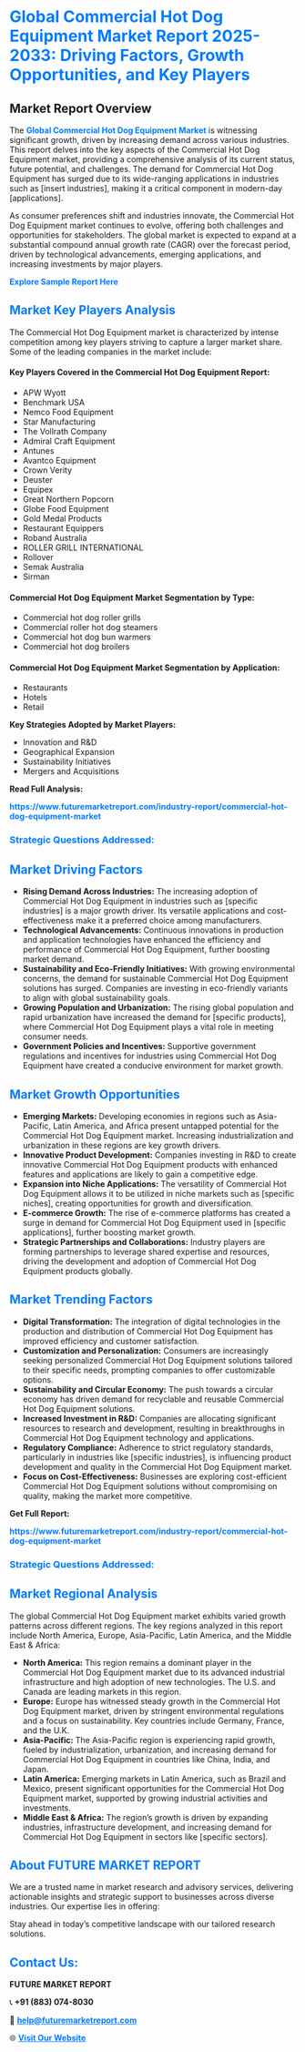 <h1 style="color: #007BFF;">Global Commercial Hot Dog Equipment Market Report 2025-2033: Driving Factors, Growth Opportunities, and Key Players</h1>

<section id="overview">
<h2>Market Report Overview</h2>
<p>The <a href="https://www.futuremarketreport.com/industry-report/commercial-hot-dog-equipment-market" style="color: #007BFF; text-decoration: none;"><strong>Global Commercial Hot Dog Equipment Market</strong></a> is witnessing significant growth, driven by increasing demand across various industries. This report delves into the key aspects of the Commercial Hot Dog Equipment market, providing a comprehensive analysis of its current status, future potential, and challenges. The demand for Commercial Hot Dog Equipment has surged due to its wide-ranging applications in industries such as [insert industries], making it a critical component in modern-day [applications].</p>
<p>As consumer preferences shift and industries innovate, the Commercial Hot Dog Equipment market continues to evolve, offering both challenges and opportunities for stakeholders. The global market is expected to expand at a substantial compound annual growth rate (CAGR) over the forecast period, driven by technological advancements, emerging applications, and increasing investments by major players.</p>
</section>

<section id="overview">
<p><a href="https://www.futuremarketreport.com/request-sample/reportId=42643" style="color: #007BFF; text-decoration: none;"><strong>Explore Sample Report Here</strong></a></p>
</section>

<section id="key-players">
<h2 style="color: #007BFF;">Market Key Players Analysis</h2>
<p>The Commercial Hot Dog Equipment market is characterized by intense competition among key players striving to capture a larger market share. Some of the leading companies in the market include:</p>
<h4>Key Players Covered in the Commercial Hot Dog Equipment Report:</h4>
<ul><li>APW Wyott</li><li>Benchmark USA</li><li>Nemco Food Equipment</li><li>Star Manufacturing</li><li>The Vollrath Company</li><li>Admiral Craft Equipment</li><li>Antunes</li><li>Avantco Equipment</li><li>Crown Verity</li><li>Deuster</li><li>Equipex</li><li>Great Northern Popcorn</li><li>Globe Food Equipment</li><li>Gold Medal Products</li><li>Restaurant Equippers</li><li>Roband Australia</li><li>ROLLER GRILL INTERNATIONAL</li><li>Rollover</li><li>Semak Australia</li><li>Sirman</li></ul>
<h4>Commercial Hot Dog Equipment Market Segmentation by Type:</h4>
<ul><li>Commercial hot dog roller grills</li><li>Commercial roller hot dog steamers</li><li>Commercial hot dog bun warmers</li><li>Commercial hot dog broilers</li></ul>

<h4>Commercial Hot Dog Equipment Market Segmentation by Application:</h4>
<ul><li>Restaurants</li><li>Hotels</li><li>Retail</li></ul>
<p><strong>Key Strategies Adopted by Market Players:</strong></p>
<ul>
<li>Innovation and R&D</li>
<li>Geographical Expansion</li>
<li>Sustainability Initiatives</li>
<li>Mergers and Acquisitions</li>
</ul>
</section>

<section>
<p><strong>Read Full Analysis: </strong></p><a href="https://www.futuremarketreport.com/industry-report/commercial-hot-dog-equipment-market" style="color: #007BFF; text-decoration: none;"><strong>https://www.futuremarketreport.com/industry-report/commercial-hot-dog-equipment-market</strong></a>
<h3 style="color: #007BFF;">Strategic Questions Addressed:</h3>
</section>

<section id="driving-factors">
<h2 style="color: #007BFF;">Market Driving Factors</h2>
<ul>
<li><strong>Rising Demand Across Industries:</strong> The increasing adoption of Commercial Hot Dog Equipment in industries such as [specific industries] is a major growth driver. Its versatile applications and cost-effectiveness make it a preferred choice among manufacturers.</li>
<li><strong>Technological Advancements:</strong> Continuous innovations in production and application technologies have enhanced the efficiency and performance of Commercial Hot Dog Equipment, further boosting market demand.</li>
<li><strong>Sustainability and Eco-Friendly Initiatives:</strong> With growing environmental concerns, the demand for sustainable Commercial Hot Dog Equipment solutions has surged. Companies are investing in eco-friendly variants to align with global sustainability goals.</li>
<li><strong>Growing Population and Urbanization:</strong> The rising global population and rapid urbanization have increased the demand for [specific products], where Commercial Hot Dog Equipment plays a vital role in meeting consumer needs.</li>
<li><strong>Government Policies and Incentives:</strong> Supportive government regulations and incentives for industries using Commercial Hot Dog Equipment have created a conducive environment for market growth.</li>
</ul>
</section>

<section id="growth-opportunities">
<h2 style="color: #007BFF;">Market Growth Opportunities</h2>
<ul>
<li><strong>Emerging Markets:</strong> Developing economies in regions such as Asia-Pacific, Latin America, and Africa present untapped potential for the Commercial Hot Dog Equipment market. Increasing industrialization and urbanization in these regions are key growth drivers.</li>
<li><strong>Innovative Product Development:</strong> Companies investing in R&D to create innovative Commercial Hot Dog Equipment products with enhanced features and applications are likely to gain a competitive edge.</li>
<li><strong>Expansion into Niche Applications:</strong> The versatility of Commercial Hot Dog Equipment allows it to be utilized in niche markets such as [specific niches], creating opportunities for growth and diversification.</li>
<li><strong>E-commerce Growth:</strong> The rise of e-commerce platforms has created a surge in demand for Commercial Hot Dog Equipment used in [specific applications], further boosting market growth.</li>
<li><strong>Strategic Partnerships and Collaborations:</strong> Industry players are forming partnerships to leverage shared expertise and resources, driving the development and adoption of Commercial Hot Dog Equipment products globally.</li>
</ul>
</section>

<section id="trending-factors">
<h2 style="color: #007BFF;">Market Trending Factors</h2>
<ul>
<li><strong>Digital Transformation:</strong> The integration of digital technologies in the production and distribution of Commercial Hot Dog Equipment has improved efficiency and customer satisfaction.</li>
<li><strong>Customization and Personalization:</strong> Consumers are increasingly seeking personalized Commercial Hot Dog Equipment solutions tailored to their specific needs, prompting companies to offer customizable options.</li>
<li><strong>Sustainability and Circular Economy:</strong> The push towards a circular economy has driven demand for recyclable and reusable Commercial Hot Dog Equipment solutions.</li>
<li><strong>Increased Investment in R&D:</strong> Companies are allocating significant resources to research and development, resulting in breakthroughs in Commercial Hot Dog Equipment technology and applications.</li>
<li><strong>Regulatory Compliance:</strong> Adherence to strict regulatory standards, particularly in industries like [specific industries], is influencing product development and quality in the Commercial Hot Dog Equipment market.</li>
<li><strong>Focus on Cost-Effectiveness:</strong> Businesses are exploring cost-efficient Commercial Hot Dog Equipment solutions without compromising on quality, making the market more competitive.</li>
</ul>
</section>

<section>
<p><strong>Get Full Report: </strong></p><a href="https://www.futuremarketreport.com/industry-report/commercial-hot-dog-equipment-market" style="color: #007BFF; text-decoration: none;"><strong>https://www.futuremarketreport.com/industry-report/commercial-hot-dog-equipment-market</strong></a>
<h3 style="color: #007BFF;">Strategic Questions Addressed:</h3>
</section>


<section id="regional-analysis">
<h2 style="color: #007BFF;">Market Regional Analysis</h2>
<p>The global Commercial Hot Dog Equipment market exhibits varied growth patterns across different regions. The key regions analyzed in this report include North America, Europe, Asia-Pacific, Latin America, and the Middle East & Africa:</p>
<ul>
<li><strong>North America:</strong> This region remains a dominant player in the Commercial Hot Dog Equipment market due to its advanced industrial infrastructure and high adoption of new technologies. The U.S. and Canada are leading markets in this region.</li>
<li><strong>Europe:</strong> Europe has witnessed steady growth in the Commercial Hot Dog Equipment market, driven by stringent environmental regulations and a focus on sustainability. Key countries include Germany, France, and the U.K.</li>
<li><strong>Asia-Pacific:</strong> The Asia-Pacific region is experiencing rapid growth, fueled by industrialization, urbanization, and increasing demand for Commercial Hot Dog Equipment in countries like China, India, and Japan.</li>
<li><strong>Latin America:</strong> Emerging markets in Latin America, such as Brazil and Mexico, present significant opportunities for the Commercial Hot Dog Equipment market, supported by growing industrial activities and investments.</li>
<li><strong>Middle East & Africa:</strong> The region’s growth is driven by expanding industries, infrastructure development, and increasing demand for Commercial Hot Dog Equipment in sectors like [specific sectors].</li>
</ul>
</section>

<footer>
<h2 style="color: #007BFF;">About FUTURE MARKET REPORT</h2>
<p>We are a trusted name in market research and advisory services, delivering actionable insights and strategic support to businesses across diverse industries. Our expertise lies in offering:</p>

<p>Stay ahead in today’s competitive landscape with our tailored research solutions.</p>

<h2 style="color: #007BFF;">Contact Us:</h2>
<p><strong>FUTURE MARKET REPORT</strong></p>
<p>📞 <strong>+91 (883) 074-8030</strong></p>
<p>📧 <strong><a href="mailto:help@futuremarketreport.com" style="color: #007BFF;">help@futuremarketreport.com</a></strong></p>
<p>🌐 <strong><a href="https://www.futuremarketreport.com/" style="color: #007BFF;">Visit Our Website</a></strong></p>
</footer>